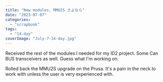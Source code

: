 ```yaml
---
title: "New modules, MMU2S さよなら"
date: "2023-07-07"
categories: 
  - "scrapbook"
tags: 
  - "14-day"
coverImage: "July-7-14-day.jpg"
---
```

<!--more-->

Received the rest of the modules I needed for my ID2 project. Some Can BUS transceivers as well. Guess what I'm working on.

Rolled back the MMU2S upgrade on the Prusa. It's a pain in the neck to work with unless the user is very experienced with.
